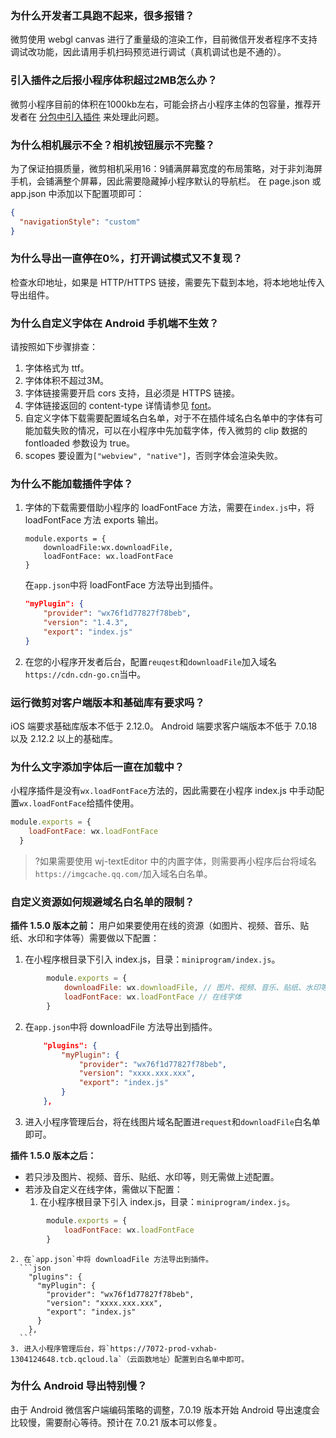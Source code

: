 <span id="cque1"></span>
### 为什么开发者工具跑不起来，很多报错？
微剪使用 webgl canvas 进行了重量级的渲染工作，目前微信开发者程序不支持调试改功能，因此请用手机扫码预览进行调试（真机调试也是不通的）。

<span id="cque2"></span>
### 引入插件之后报小程序体积超过2MB怎么办？
微剪小程序目前的体积在1000kb左右，可能会挤占小程序主体的包容量，推荐开发者在 [分包中引入插件](https://developers.weixin.qq.com/miniprogram/dev/framework/plugin/using.html) 来处理此问题。


<span id="cque3"></span>
### 为什么相机展示不全？相机按钮展示不完整？
为了保证拍摄质量，微剪相机采用16：9铺满屏幕宽度的布局策略，对于非刘海屏手机，会铺满整个屏幕，因此需要隐藏掉小程序默认的导航栏。
在 page.json 或 app.json 中添加以下配置项即可：
```json
{
  "navigationStyle": "custom"
}
```
<span id="cque4"></span>
### 为什么导出一直停在0%，打开调试模式又不复现？

检查水印地址，如果是 HTTP/HTTPS 链接，需要先下载到本地，将本地地址传入导出组件。

<span id="cque5"></span>
### 为什么自定义字体在 Android 手机端不生效？

请按照如下步骤排查：
1. 字体格式为 ttf。
2. 字体体积不超过3M。
3. 字体链接需要开启 cors 支持，且必须是 HTTPS 链接。
4. 字体链接返回的 content-type 详情请参见 [font](https://www.iana.org/assignments/media-types/media-types.xhtml#font)。
5. 自定义字体下载需要配置域名白名单，对于不在插件域名白名单中的字体有可能加载失败的情况，可以在小程序中先加载字体，传入微剪的 clip 数据的 fontloaded 参数设为 true。
6. scopes 要设置为`["webview", "native"]`，否则字体会渲染失败。

<span id="cque6"></span>
### 为什么不能加载插件字体？
1. 字体的下载需要借助小程序的 loadFontFace 方法，需要在`index.js`中，将 loadFontFace 方法 exports 输出。
	```
	module.exports = {
		downloadFile:wx.downloadFile,
		loadFontFace: wx.loadFontFace
	}
	```
	在`app.json`中将 loadFontFace 方法导出到插件。
	```JSON
	"myPlugin": {
		"provider": "wx76f1d77827f78beb",
		"version": "1.4.3",
		"export": "index.js"
	}
	```
2. 在您的小程序开发者后台，配置`reuqest`和`downloadFile`加入域名 `https://cdn.cdn-go.cn`当中。


<span id="cque7"></span>
### 运行微剪对客户端版本和基础库有要求吗？
iOS 端要求基础库版本不低于 2.12.0。
Android 端要求客户端版本不低于 7.0.18 以及 2.12.2 以上的基础库。

<span id="cque8"></span>
### 为什么文字添加字体后一直在加载中？
小程序插件是没有`wx.loadFontFace`方法的，因此需要在小程序 index.js 中手动配置`wx.loadFontFace`给插件使用。
```JavaScript
module.exports = {
    loadFontFace: wx.loadFontFace
  }
```
>?如果需要使用 wj-textEditor 中的内置字体，则需要再小程序后台将域名`https://imgcache.qq.com/`加入域名白名单。

<span id="cque9"></span>
### 自定义资源如何规避域名白名单的限制？ <a id="white-list"></a>
**插件 1.5.0 版本之前：**
用户如果要使用在线的资源（如图片、视频、音乐、贴纸、水印和字体等）需要做以下配置：
1. 在小程序根目录下引入 index.js，目录：`miniprogram/index.js`。
```JavaScript
		module.exports = {
			downloadFile: wx.downloadFile, // 图片、视频、音乐、贴纸、水印等
			loadFontFace: wx.loadFontFace // 在线字体
		}
```
2. 	在`app.json`中将 downloadFile 方法导出到插件。
	```json
		"plugins": {
			"myPlugin": {
				"provider": "wx76f1d77827f78beb",
				"version": "xxxx.xxx.xxx",
				"export": "index.js"
			}
		},
	```
3. 进入小程序管理后台，将在线图片域名配置进`request`和`downloadFile`白名单即可。

**插件 1.5.0 版本之后：**
- 若只涉及图片、视频、音乐、贴纸、水印等，则无需做上述配置。
- 若涉及自定义在线字体，需做以下配置：
	1. 在小程序根目录下引入 index.js，目录：`miniprogram/index.js`。
```JavaScript
		module.exports = {
			loadFontFace: wx.loadFontFace
		}
```
	2. 在`app.json`中将 downloadFile 方法导出到插件。
      ```json
        "plugins": {
          "myPlugin": {
            "provider": "wx76f1d77827f78beb",
            "version": "xxxx.xxx.xxx",
            "export": "index.js"
          }
        },
      ```
	3. 进入小程序管理后台，将`https://7072-prod-vxhab-1304124648.tcb.qcloud.la`（云函数地址）配置到白名单中即可。

<span id="cque10"></span>
### 为什么 Android 导出特别慢？
由于 Android 微信客户端编码策略的调整，7.0.19 版本开始 Android 导出速度会比较慢，需要耐心等待。预计在 7.0.21 版本可以修复。
